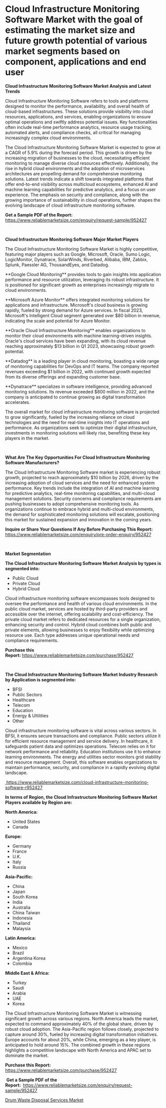 <p><h1>Cloud Infrastructure Monitoring Software Market with the goal of estimating the market size and future growth potential of various market segments based on component, applications and end user</h1></p><p><strong>Cloud Infrastructure Monitoring Software Market Analysis and Latest Trends</strong></p>
<p><p>Cloud Infrastructure Monitoring Software refers to tools and platforms designed to monitor the performance, availability, and overall health of cloud-based infrastructures. These solutions provide visibility into cloud resources, applications, and services, enabling organizations to ensure optimal operations and swiftly address potential issues. Key functionalities often include real-time performance analytics, resource usage tracking, automated alerts, and compliance checks, all critical for managing increasingly complex cloud environments.</p><p>The Cloud Infrastructure Monitoring Software Market is expected to grow at a CAGR of 5.9% during the forecast period. This growth is driven by the increasing migration of businesses to the cloud, necessitating efficient monitoring to manage diverse cloud resources effectively. Additionally, the rise in hybrid cloud environments and the adoption of microservices architectures are propelling demand for comprehensive monitoring solutions. Latest trends indicate a shift towards integrated platforms that offer end-to-end visibility across multicloud ecosystems, enhanced AI and machine learning capabilities for predictive analytics, and a focus on user experience. The emphasis on security and compliance, along with the growing importance of sustainability in cloud operations, further shapes the evolving landscape of cloud infrastructure monitoring software.</p></p>
<p><strong>Get a Sample PDF of the Report:&nbsp;</strong> <a href="https://www.reliablemarketsize.com/enquiry/request-sample/952427?utm_campaign=2731&utm_medium=2&utm_source=Github&utm_content=ia&utm_term=06032025&utm_id=cloud-infrastructure-monitoring-software">https://www.reliablemarketsize.com/enquiry/request-sample/952427</a></p>
<p>&nbsp;</p>
<p><strong>Cloud Infrastructure Monitoring Software Major Market Players</strong></p>
<p><p>The Cloud Infrastructure Monitoring Software Market is highly competitive, featuring major players such as Google, Microsoft, Oracle, Sumo Logic, LogicMonitor, Dynatrace, SolarWinds, Riverbed, Alibaba, IBM, Zabbix, Splunk, Paessler AG, ThousandEyes, and Datadog.</p><p>**Google Cloud Monitoring** provides tools to gain insights into application performance and resource utilization, leveraging its robust infrastructure. It is positioned for significant growth as enterprises increasingly migrate to cloud environments.</p><p>**Microsoft Azure Monitor** offers integrated monitoring solutions for applications and infrastructure. Microsoft's cloud business is growing rapidly, fueled by strong demand for Azure services. In fiscal 2023, Microsoft's Intelligent Cloud segment generated over $80 billion in revenue, indicating the scale and potential for Azure Monitor.</p><p>**Oracle Cloud Infrastructure Monitoring** enables organizations to monitor their cloud environments with machine learning-driven insights. Oracle's cloud services have been expanding, with its cloud revenue reaching approximately $13 billion in Q1 2023, showcasing robust growth potential.</p><p>**Datadog** is a leading player in cloud monitoring, boasting a wide range of monitoring capabilities for DevOps and IT teams. The company reported revenues exceeding $1 billion in 2022, with continued growth expected from its diverse offerings and expanding customer base.</p><p>**Dynatrace** specializes in software intelligence, providing advanced monitoring solutions. Its revenue exceeded $800 million in 2022, and the company is anticipated to continue growing as digital transformation accelerates.</p><p>The overall market for cloud infrastructure monitoring software is projected to grow significantly, fueled by the increasing reliance on cloud technologies and the need for real-time insights into IT operations and performance. As organizations seek to optimize their digital infrastructure, investments in monitoring solutions will likely rise, benefiting these key players in the market.</p></p>
<p>&nbsp;</p>
<p><strong>What Are The Key Opportunities For Cloud Infrastructure Monitoring Software Manufacturers?</strong></p>
<p><p>The Cloud Infrastructure Monitoring Software market is experiencing robust growth, projected to reach approximately $10 billion by 2026, driven by the increasing adoption of cloud services and the need for enhanced system performance. Key trends include the integration of AI and machine learning for predictive analytics, real-time monitoring capabilities, and multi-cloud management solutions. Security concerns and compliance requirements are pushing businesses to adopt comprehensive monitoring tools. As organizations continue to embrace hybrid and multi-cloud environments, the demand for sophisticated monitoring solutions will escalate, positioning this market for sustained expansion and innovation in the coming years.</p></p>
<p><strong>Inquire or Share Your Questions If Any Before Purchasing This Report:</strong> <a href="https://www.reliablemarketsize.com/enquiry/pre-order-enquiry/952427?utm_campaign=2731&utm_medium=2&utm_source=Github&utm_content=ia&utm_term=06032025&utm_id=cloud-infrastructure-monitoring-software">https://www.reliablemarketsize.com/enquiry/pre-order-enquiry/952427</a></p>
<p>&nbsp;</p>
<p><strong>Market Segmentation</strong></p>
<p><strong>The Cloud Infrastructure Monitoring Software Market Analysis by types is segmented into:</strong></p>
<p><ul><li>Public Cloud</li><li>Private Cloud</li><li>Hybrid Cloud</li></ul></p>
<p><p>Cloud infrastructure monitoring software encompasses tools designed to oversee the performance and health of various cloud environments. In the public cloud market, services are hosted by third-party providers and accessible over the internet, offering scalability and cost-efficiency. The private cloud market refers to dedicated resources for a single organization, enhancing security and control. Hybrid cloud combines both public and private elements, allowing businesses to enjoy flexibility while optimizing resource use. Each type addresses unique operational needs and compliance requirements.</p></p>
<p><strong>Purchase this Report:&nbsp;</strong><a href="https://www.reliablemarketsize.com/purchase/952427?utm_campaign=2731&utm_medium=2&utm_source=Github&utm_content=ia&utm_term=06032025&utm_id=cloud-infrastructure-monitoring-software">https://www.reliablemarketsize.com/purchase/952427</a></p>
<p>&nbsp;</p>
<p><strong>The Cloud Infrastructure Monitoring Software Market Industry Research by Application is segmented into:</strong></p>
<p><ul><li>BFSI</li><li>Public Sectors</li><li>Healthcare</li><li>Telecom</li><li>Education</li><li>Energy & Ultilities</li><li>Other</li></ul></p>
<p><p>Cloud infrastructure monitoring software is vital across various sectors. In BFSI, it ensures secure transactions and compliance. Public sectors utilize it for efficient resource management and service delivery. In healthcare, it safeguards patient data and optimizes operations. Telecom relies on it for network performance and reliability. Education institutions use it to enhance learning environments. The energy and utilities sector monitors grid stability and resource management. Overall, this software enables organizations to maintain performance, security, and compliance in a rapidly evolving digital landscape.</p></p>
<p><a href="https://www.reliablemarketsize.com/cloud-infrastructure-monitoring-software-r952427?utm_campaign=2731&utm_medium=2&utm_source=Github&utm_content=ia&utm_term=06032025&utm_id=cloud-infrastructure-monitoring-software">&nbsp;https://www.reliablemarketsize.com/cloud-infrastructure-monitoring-software-r952427</a></p>
<p><strong>In terms of Region, the Cloud Infrastructure Monitoring Software Market Players available by Region are:</strong></p>
<p>
    <p> <strong> North America: </strong>
        <ul>
            <li>United States</li>
            <li>Canada</li>
        </ul>
        </p> 
    <p> <strong> Europe: </strong>
        <ul>
            <li>Germany</li>
            <li>France</li>
            <li>U.K.</li>
            <li>Italy</li>
            <li>Russia</li>
        </ul>
        </p> 
    <p> <strong> Asia-Pacific: </strong>
        <ul>
            <li>China</li>
            <li>Japan</li>
            <li>South Korea</li>
            <li>India</li>
            <li>Australia</li>
            <li>China Taiwan</li>
            <li>Indonesia</li>
            <li>Thailand</li>
            <li>Malaysia</li>
        </ul>
        </p> 
    <p> <strong> Latin America: </strong>
        <ul>
            <li>Mexico</li>
            <li>Brazil</li>
            <li>Argentina Korea</li>
            <li>Colombia</li>
        </ul>
        </p> 
    <p> <strong> Middle East & Africa: </strong>
        <ul>
            <li>Turkey</li>
            <li>Saudi</li>
            <li>Arabia</li>
            <li>UAE</li>
            <li>Korea</li>
        </ul>
    </p>
    </p>
<p><p>The Cloud Infrastructure Monitoring Software Market is witnessing significant growth across various regions. North America leads the market, expected to command approximately 40% of the global share, driven by robust cloud adoption. The Asia-Pacific region follows closely, projected to capture around 30%, fueled by increasing digital transformation initiatives. Europe accounts for about 20%, while China, emerging as a key player, is anticipated to hold around 15%. The combined growth in these regions highlights a competitive landscape with North America and APAC set to dominate the market.</p></p>
<p><strong>Purchase this Report: </strong><a href="https://www.reliablemarketsize.com/purchase/952427?utm_campaign=2731&utm_medium=2&utm_source=Github&utm_content=ia&utm_term=06032025&utm_id=cloud-infrastructure-monitoring-software">https://www.reliablemarketsize.com/purchase/952427</a></p>
<p>&nbsp;<strong>Get a Sample PDF of the Report:&nbsp;&nbsp;</strong><a href="https://www.reliablemarketsize.com/enquiry/request-sample/952427?utm_campaign=2731&utm_medium=2&utm_source=Github&utm_content=ia&utm_term=06032025&utm_id=cloud-infrastructure-monitoring-software">https://www.reliablemarketsize.com/enquiry/request-sample/952427</a></p>
<p><strong></strong></p>
<p><p><a href="https://github.com/donnettaletizia/Market-Research-Report-List-1/blob/main/drum-waste-disposal-services-market.md?utm_campaign=2731&utm_medium=2&utm_source=Github&utm_content=ia&utm_term=06032025&utm_id=cloud-infrastructure-monitoring-software">Drum Waste Disposal Services Market</a></p></p>